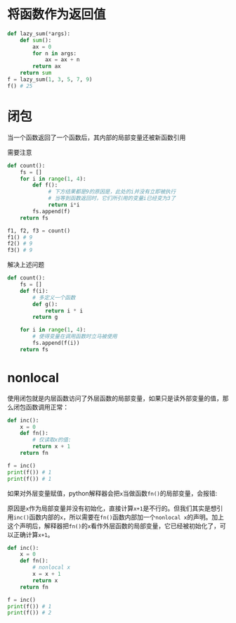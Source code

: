 # 将函数作为返回值
```python
def lazy_sum(*args):
    def sum():
        ax = 0
        for n in args:
            ax = ax + n
        return ax
    return sum
f = lazy_sum(1, 3, 5, 7, 9)
f() # 25
```

# 闭包
当一个函数返回了一个函数后，其内部的局部变量还被新函数引用

需要注意

```python
def count():
    fs = []
    for i in range(1, 4):
        def f():
             # 下方结果都是9的原因是，此处的i并没有立即被执行
             # 当等到函数返回时，它们所引用的变量i已经变为3了
             return i*i
        fs.append(f)
    return fs

f1, f2, f3 = count()
f1() # 9
f2() # 9
f3() # 9
```

解决上述问题

```python
def count():
    fs = []
    def f(i):
        # 多定义一个函数
        def g():
            return i * i
        return g

    for i in range(1, 4):
        # 使得变量在调用函数时立马被使用
        fs.append(f(i))
    return fs
```

# nonlocal
使用闭包就是内层函数访问了外层函数的局部变量，如果只是读外部变量的值，那么闭包函数调用正常：
```python
def inc():
    x = 0
    def fn():
        # 仅读取x的值:
        return x + 1
    return fn

f = inc()
print(f()) # 1
print(f()) # 1
```

如果对外层变量赋值，python解释器会把`x`当做函数`fn()`的局部变量，会报错:   

原因是`x`作为局部变量并没有初始化，直接计算`x+1`是不行的。但我们其实是想引用`inc()`函数内部的`x`，所以需要在`fn()`函数内部加一个`nonlocal x`的声明。加上这个声明后，解释器把`fn()`的`x`看作外层函数的局部变量，它已经被初始化了，可以正确计算`x+1`。
```python
def inc():
    x = 0
    def fn():
        # nonlocal x
        x = x + 1
        return x
    return fn

f = inc()
print(f()) # 1
print(f()) # 2
```